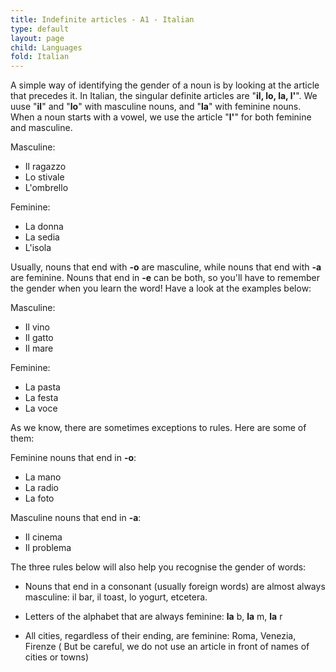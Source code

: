 ```yaml
---
title: Indefinite articles - A1 - Italian
type: default
layout: page
child: Languages
fold: Italian
---
```


A simple way of identifying the gender of a noun is by looking at the article
that precedes it. In Italian, the singular definite articles are "**il, lo, la,
l'**". We uuse "**il**" and "**lo**" with masculine nouns, and "**la**" with
feminine nouns. When a noun starts with a vowel, we use the article "**l'**"
for both feminine and masculine.

Masculine:
- Il ragazzo
- Lo stivale
- L'ombrello

Feminine:
- La donna
- La sedia
- L'isola

Usually, nouns that end with **-o** are masculine, while nouns that end with
**-a** are feminine. Nouns that end in **-e** can be both, so you'll have to
remember the gender when you learn the word! Have a look at the examples below:

Masculine:
- Il vino
- Il gatto
- Il mare

Feminine:
- La pasta
- La festa
- La voce

As we know, there are sometimes exceptions to rules. Here are some of them:

Feminine nouns that end in **-o**:
- La mano
- La radio
- La foto

Masculine nouns that end in **-a**:
- Il cinema
- Il problema

The three rules below will also help you recognise the gender of words:

- Nouns that end in a consonant (usually foreign words) are almost always
masculine: il bar, il toast, lo yogurt, etcetera.

- Letters of the alphabet that are always feminine: **la** b, **la** m, **la** r

- All cities, regardless of their ending, are feminine: Roma, Venezia, Firenze (
But be careful, we do not use an article in front of names of cities or towns)
